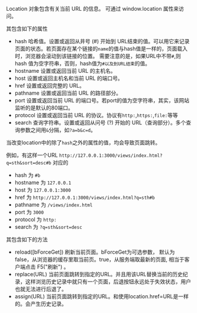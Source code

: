 Location 对象包含有关当前 URL 的信息。
可通过 window.location 属性来访问。

其包含如下的属性
* hash 哈希值。设置或返回从井号 (#) 开始到 URL结束的值。可以用它来记录页面的状态。若页面存在某个链接的`name`的值与hash值是一样的，页面载入时，浏览器会滚动到该链接的位置。 需要注意的是，如果URL中不带`#`,则 hash 值为空字符串，否则，hash值为`#以及到URL结束`的值。
* hostname	设置或返回当前 URL 的主机名。
* host	设置或返回主机名和当前 URL 的端口号。
* href	设置或返回完整的 URL。
* pathname	设置或返回当前 URL 的路径部分。
* port	设置或返回当前 URL 的端口号。若port的值为空字符串，其实，该网站监听的是默认的80端口。
* protocol	设置或返回当前 URL 的协议。协议有`http:`,`https:`,`file:`等等
* search	查询字符串。设置或返回从问号 (?) 开始的 URL（查询部分）。多个查询参数之间用`&`分隔，如`?a=b&c=d`。

当改变location中的除了`hash`之外的属性的值，均会导致页面跳转。

例如，有这样一个URL
`http://127.0.0.1:3000/views/index.html?q=sth&sort=desc#b`
对应的
* hash 为 `#b`
* hostname 为 `127.0.0.1`
* host 为 `127.0.0.1:3000`
* href 为 `http://127.0.0.1:3000/views/index.html?q=sth#b`
* pathname 为 `/views/index.html`
* port 为 `3000`
* protocol 为 `http:`
* search 为 `?q=sth&sort=desc`

其包含如下的方法
* reload([bForceGet]) 刷新当前页面。bForceGet为可选参数， 默认为 false，从浏览器的缓存里取当前页。true，从服务端取最新的页面, 相当于客户端点击 F5("刷新") 。
* replace(URL)  当前页面跳转到指定的URL。并且用该URL替换当前的历史纪录，这样浏览历史记录中就只有一个页面，后退按钮永远处于失效状态，用户也就无法进行后退了。
* assign(URL) 当前页面跳转到指定的URL。和使用location.href=URL是一样的。会产生历史记录。



